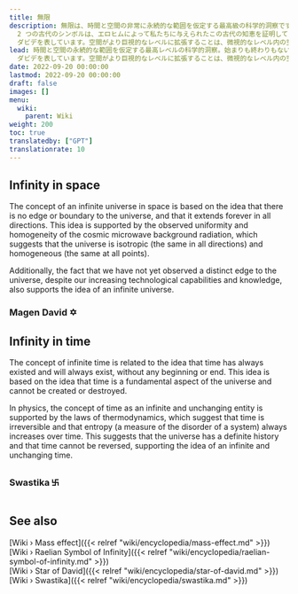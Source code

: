```yaml
---
title: 無限
description: 無限は、時間と空間の非常に永続的な範囲を仮定する最高級の科学的洞察です。始まりも終わりもないように中心もありません。世界中と時代を超えて知られている
  2 つの古代のシンボルは、エロヒムによって私たちに与えられたこの古代の知恵を証明しています。すなわち、時間と永遠の循環性を表すスワスティカと、上にあるものは下にあり、その方法を意味するマゲン
  ダビデを表しています。空間がより巨視的なレベルに拡張することは、微視的なレベル内の空間が折りたたまれる方法と同じです。
lead: 時間と空間の永続的な範囲を仮定する最高レベルの科学的洞察。始まりも終わりもないように中心もありません。世界中と時代を超えて知られている 2 つの古代のシンボルは、エロヒムによって私たちに与えられたこの古代の知恵を証明しています。すなわち、時間と永遠の循環性を表すスワスティカと、上にあるものは下にあり、その方法を意味するマゲン
  ダビデを表しています。空間がより巨視的なレベルに拡張することは、微視的なレベル内の空間が折りたたまれる方法と同じです。
date: 2022-09-20 00:00:00
lastmod: 2022-09-20 00:00:00
draft: false
images: []
menu:
  wiki:
    parent: Wiki
weight: 200
toc: true
translatedby: ["GPT"]
translationrate: 10
---
```


## Infinity in space

The concept of an infinite universe in space is based on the idea that there is no edge or boundary to the universe, and that it extends forever in all directions. This idea is supported by the observed uniformity and homogeneity of the cosmic microwave background radiation, which suggests that the universe is isotropic (the same in all directions) and homogeneous (the same at all points).

Additionally, the fact that we have not yet observed a distinct edge to the universe, despite our increasing technological capabilities and knowledge, also supports the idea of an infinite universe.

### Magen David ✡

## Infinity in time

The concept of infinite time is related to the idea that time has always existed and will always exist, without any beginning or end. This idea is based on the idea that time is a fundamental aspect of the universe and cannot be created or destroyed.

In physics, the concept of time as an infinite and unchanging entity is supported by the laws of thermodynamics, which suggest that time is irreversible and that entropy (a measure of the disorder of a system) always increases over time. This suggests that the universe has a definite history and that time cannot be reversed, supporting the idea of an infinite and unchanging time.

### Swastika ࿕

## See also

[Wiki › Mass effect]({{< relref "wiki/encyclopedia/mass-effect.md" >}})</br>
[Wiki › Raelian Symbol of Infinity]({{< relref "wiki/encyclopedia/raelian-symbol-of-infinity.md" >}})</br>
[Wiki › Star of David]({{< relref "wiki/encyclopedia/star-of-david.md" >}})</br>
[Wiki › Swastika]({{< relref "wiki/encyclopedia/swastika.md" >}})</br>
